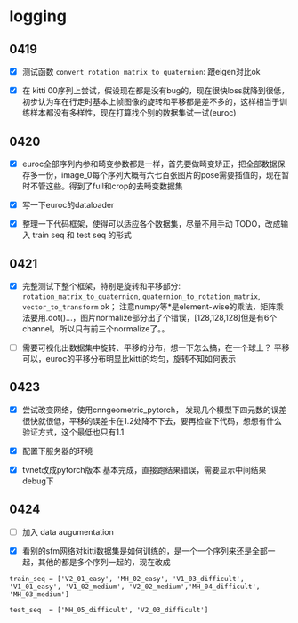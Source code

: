 # logging

## 0419

- [x] 测试函数 ```convert_rotation_matrix_to_quaternion```: 跟eigen对比ok

- [x] 在 kitti 00序列上尝试，假设现在都是没有bug的，现在很快loss就降到很低，初步认为车在行走时基本上帧图像的旋转和平移都是差不多的，这样相当于训练样本都没有多样性，现在打算找个别的数据集试一试(euroc)


## 0420

- [x] euroc全部序列内参和畸变参数都是一样，首先要做畸变矫正，把全部数据保存多一份，image_0每个序列大概有六七百张图片的pose需要插值的，现在暂时不管这些。得到了full和crop的去畸变数据集

- [x] 写一下euroc的dataloader

- [x] 整理一下代码框架，使得可以适应各个数据集，尽量不用手动 TODO，改成输入 train seq 和 test seq 的形式

## 0421

- [x] 完整测试下整个框架，特别是旋转和平移部分: ```rotation_matrix_to_quaternion```, ```quaternion_to_rotation_matrix```, ```vector_to_transform``` ok； 注意numpy等*是element-wise的乘法，矩阵乘法要用.dot()...，图片normalize部分出了个错误，[128,128,128]但是有6个channel，所以只有前三个normalize了。。

- [ ] 需要可视化出数据集中旋转、平移的分布，想一下怎么搞，在一个球上？ 平移可以，euroc的平移分布明显比kitti的均匀，旋转不知如何表示

## 0423

- [x] 尝试改变网络，使用cnngeometric_pytorch， 发现几个模型下四元数的误差很快就很低，平移的误差卡在1.2处降不下去，要再检查下代码，想想有什么验证方式，这个最低也只有1.1

- [x] 配置下服务器的环境

- [x] tvnet改成pytorch版本 基本完成，直接跑结果错误，需要显示中间结果debug下

## 0424

- [ ] 加入 data augumentation 

- [x] 看别的sfm网络对kitti数据集是如何训练的，是一个一个序列来还是全部一起，其他的都是多个序列一起的，现在改成
```
train_seq = ['V2_01_easy', 'MH_02_easy', 'V1_03_difficult', 'V1_01_easy', 'V1_02_medium', 'V2_02_medium','MH_04_difficult', 'MH_03_medium'] 

test_seq  = ['MH_05_difficult', 'V2_03_difficult']
```
